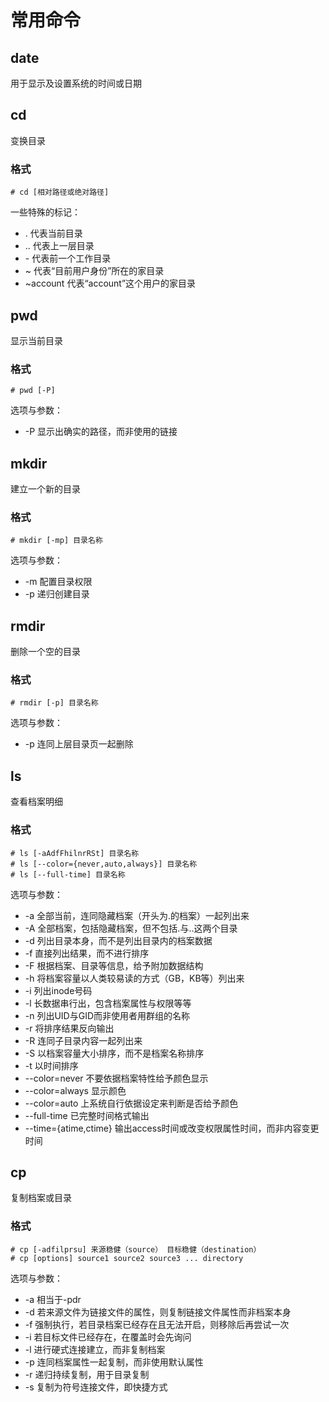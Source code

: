 # 常用命令

## date
用于显示及设置系统的时间或日期

## cd 
变换目录
### 格式
```
# cd [相对路径或绝对路径]
```
一些特殊的标记：
* .  代表当前目录
* .. 代表上一层目录
* \-  代表前一个工作目录
* ~ 代表“目前用户身份”所在的家目录
* ~account 代表“account”这个用户的家目录

## pwd
显示当前目录
### 格式
```
# pwd [-P]
```

选项与参数：
* -P 显示出确实的路径，而非使用的链接


## mkdir
建立一个新的目录
### 格式
```
# mkdir [-mp] 目录名称
```

选项与参数：
* -m 配置目录权限
* -p 递归创建目录

## rmdir
删除一个空的目录
### 格式
```
# rmdir [-p] 目录名称
```

选项与参数：
* -p 连同上层目录页一起删除

## ls
查看档案明细
### 格式
```
# ls [-aAdfFhilnrRSt] 目录名称
# ls [--color={never,auto,always}] 目录名称
# ls [--full-time] 目录名称
```

选项与参数：
* -a 全部当前，连同隐藏档案（开头为.的档案）一起列出来
* -A 全部档案，包括隐藏档案，但不包括.与..这两个目录
* -d 列出目录本身，而不是列出目录内的档案数据
* -f 直接列出结果，而不进行排序
* -F 根据档案、目录等信息，给予附加数据结构
* -h 将档案容量以人类较易读的方式（GB，KB等）列出来
* -i 列出inode号码
* -l 长数据串行出，包含档案属性与权限等等
* -n 列出UID与GID而非使用者用群组的名称
* -r 将排序结果反向输出
* -R 连同子目录内容一起列出来
* -S 以档案容量大小排序，而不是档案名称排序
* -t 以时间排序
* --color=never 不要依据档案特性给予颜色显示
* --color=always 显示颜色
* --color=auto 上系统自行依据设定来判断是否给予颜色
* --full-time 已完整时间格式输出
* --time={atime,ctime} 输出access时间或改变权限属性时间，而非内容变更时间

## cp
复制档案或目录

### 格式
```
# cp [-adfilprsu] 来源稳健（source） 目标稳健（destination）
# cp [options] source1 source2 source3 ... directory
```

选项与参数：
* -a 相当于-pdr
* -d 若来源文件为链接文件的属性，则复制链接文件属性而非档案本身
* -f 强制执行，若目录档案已经存在且无法开启，则移除后再尝试一次
* -i 若目标文件已经存在，在覆盖时会先询问
* -l 进行硬式连接建立，而非复制档案
* -p 连同档案属性一起复制，而非使用默认属性
* -r 递归持续复制，用于目录复制
* -s 复制为符号连接文件，即快捷方式
